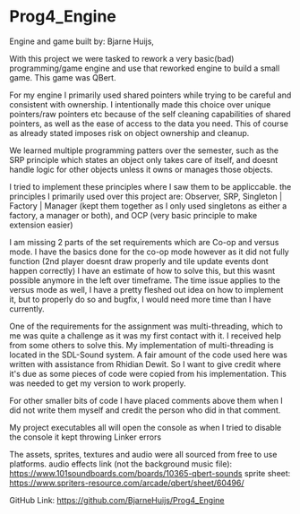 # Prog4_Engine

Engine and game built by: Bjarne Huijs,

With this project we were tasked to rework a very basic(bad) programming/game engine and use that reworked engine to build a small game. This game was QBert.

For my engine I primarily used shared pointers while trying to be careful and consistent with ownership. I intentionally made this choice over unique pointers/raw pointers etc because 
of the self cleaning capabilities of shared pointers, as well as the ease of access to the data you need. This of course as already stated imposes risk on object ownership and cleanup.

We learned multiple programming patters over the semester, such as the SRP principle which states an object only takes care of itself, and doesnt handle logic for other objects 
unless it owns or manages those objects.

I tried to implement these principles where I saw them to be appliccable. the principles I primarily used over this project are: 
Observer,
SRP,
Singleton | Factory | Manager (kept them together as I only used singletons as either a factory, a manager or both),
and OCP (very basic principle to make extension easier)

I am missing 2 parts of the set requirements which are Co-op and versus mode. I have the basics done for the co-op mode however as it did not fully function
(2nd player doesnt draw properly and tile update events dont happen correctly)
I have an estimate of how to solve this, but this wasnt possible anymore in the left over timeframe.
The time issue applies to the versus mode as well, I have a pretty fleshed out idea on how to implement it, but to properly do so and bugfix, I would need more time than I have currently.

One of the requirements for the assignment was multi-threading, which to me was quite a challenge as it was my first contact with it. I received help from some others to solve this.
My implementation of multi-threading is located in the SDL-Sound system. A fair amount of the code used here was written with assistance from Rhidian Dewit. 
So I want to give credit where it's due as some pieces of code were copied from his implementation. This was needed to get my version to work properly.

For other smaller bits of code I have placed comments above them when I did not write them myself and credit the person who did in that comment.

My project executables all will open the console as when I tried to disable the console it kept throwing Linker errors

The assets, sprites, textures and audio were all sourced from free to use platforms.
audio effects link (not the background music file): https://www.101soundboards.com/boards/10365-qbert-sounds
sprite sheet: https://www.spriters-resource.com/arcade/qbert/sheet/60496/

GitHub Link: https://github.com/BjarneHuijs/Prog4_Engine
